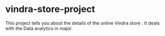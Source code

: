 # vindra-store-project
This project tells you about the details of the online Vindra store . It deals with the Data analytics in major.
